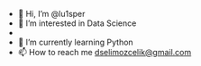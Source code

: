 - 👋 Hi, I’m @lu1sper
- 👀 I’m interested in Data Science
-
- 🌱 I’m currently learning Python
- 📫 How to reach me dselimozcelik@gmail.com

<!---
lu1sper/lu1sper is a ✨ special ✨ repository because its `README.md` (this file) appears on your GitHub profile.
You can click the Preview link to take a look at your changes.
--->

